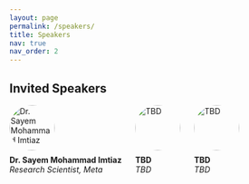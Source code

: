 ```yaml
---
layout: page
permalink: /speakers/
title: Speakers
nav: true
nav_order: 2
---
```


## Invited Speakers

<div class="team-container" style="
    display: flex;
    justify-content: flex-start;    /* left-align items */
    gap: 1.5rem;
    flex-wrap: wrap;
  ">

  <!-- Speaker 1 -->
  <div class="team-member" style="text-align: left; /* left-align caption */">
    <img
      src="{{ '/assets/img/speakers/Sayem.jpg' | relative_url }}"
      alt="Dr. Sayem Mohammad Imtiaz"
      style="
        width: 80px;         /* fixed size */
        height: 80px;
        object-fit: cover;
        border-radius: 50%;
        display: inline-block; /* no block centering */
      "
    />
    <p style="margin-top: 0.5rem;">
      <strong>Dr. Sayem Mohammad Imtiaz</strong><br>
      <em>Research Scientist, Meta</em>
    </p>
  </div>

  <!-- Speaker 2 -->
  <div class="team-member" style="text-align: left;">
    <img
      src="{{ '/assets/img/speakers/speaker.png' | relative_url }}"
      alt="TBD"
      style="
        width: 80px;
        height: 80px;
        object-fit: cover;
        border-radius: 50%;
        display: inline-block;
      "
    />
    <p style="margin-top: 0.5rem;">
      <strong>TBD</strong><br>
      <em>TBD</em>
    </p>
  </div>

  <!-- Speaker 3 -->
  <div class="team-member" style="text-align: left;">
    <img
      src="{{ '/assets/img/speakers/speaker.png' | relative_url }}"
      alt="TBD"
      style="
        width: 80px;
        height: 80px;
        object-fit: cover;
        border-radius: 50%;
        display: inline-block;
      "
    />
    <p style="margin-top: 0.5rem;">
      <strong>TBD</strong><br>
      <em>TBD</em>
    </p>
  </div>

</div>
